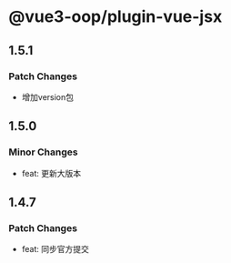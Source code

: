 # @vue3-oop/plugin-vue-jsx

## 1.5.1

### Patch Changes

- 增加version包

## 1.5.0

### Minor Changes

- feat: 更新大版本

## 1.4.7

### Patch Changes

- feat: 同步官方提交
